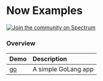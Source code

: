 # Now Examples

[![Join the community on Spectrum](https://withspectrum.github.io/badge/badge.svg)](https://spectrum.chat/zeit)

### Overview

| Demo  | Description |
|:------|:------------|
| [go](https://go-v2.now.sh) | A simple GoLang app |